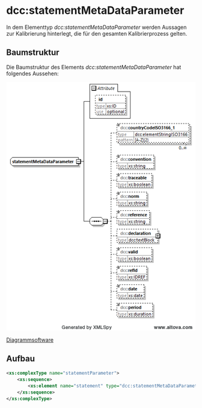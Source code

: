 # dcc:statementMetaDataParameter

In dem Elementtyp *dcc:statementMetaDataParameter* werden Aussagen zur Kalibrierung hinterlegt, 
die für den gesamten Kalibrierprozess gelten. 

## Baumstruktur

Die Baumstruktur des Elements *dcc:statementMetaDataParameter* hat folgendes Aussehen:

<img src="../../images/statementMetaDataParameter.png" alt="statementMetaDataParameter" width="550" />

[Diagrammsoftware](../XSD_diagramviewer.md)


## Aufbau
```xml
<xs:complexType name="statementParameter">
    <xs:sequence>
        <xs:element name="statement" type="dcc:statementMetaDataParameter" maxOccurs="unbounded"/>
    </xs:sequence>
</xs:complexType>
```
